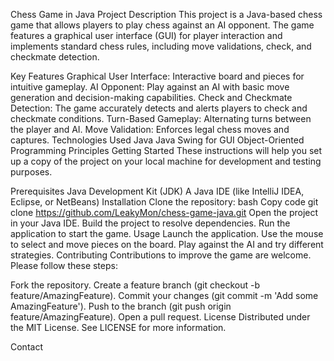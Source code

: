 Chess Game in Java
Project Description
This project is a Java-based chess game that allows players to play chess against an AI opponent. The game features a graphical user interface (GUI) for player interaction and implements standard chess rules, including move validations, check, and checkmate detection.

Key Features
Graphical User Interface: Interactive board and pieces for intuitive gameplay.
AI Opponent: Play against an AI with basic move generation and decision-making capabilities.
Check and Checkmate Detection: The game accurately detects and alerts players to check and checkmate conditions.
Turn-Based Gameplay: Alternating turns between the player and AI.
Move Validation: Enforces legal chess moves and captures.
Technologies Used
Java
Java Swing for GUI
Object-Oriented Programming Principles
Getting Started
These instructions will help you set up a copy of the project on your local machine for development and testing purposes.

Prerequisites
Java Development Kit (JDK)
A Java IDE (like IntelliJ IDEA, Eclipse, or NetBeans)
Installation
Clone the repository:
bash
Copy code
git clone https://github.com/LeakyMon/chess-game-java.git
Open the project in your Java IDE.
Build the project to resolve dependencies.
Run the application to start the game.
Usage
Launch the application.
Use the mouse to select and move pieces on the board.
Play against the AI and try different strategies.
Contributing
Contributions to improve the game are welcome. Please follow these steps:

Fork the repository.
Create a feature branch (git checkout -b feature/AmazingFeature).
Commit your changes (git commit -m 'Add some AmazingFeature').
Push to the branch (git push origin feature/AmazingFeature).
Open a pull request.
License
Distributed under the MIT License. See LICENSE for more information.

Contact
